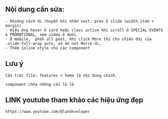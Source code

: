 ## Nội dung cần sửa:

```
- Khoảng cách di chuyển khi nhấn next, prev ở slide (width item + margin)
- Hiệu ứng hover ở card hoặc class active khi scroll ở SPECIAL EVENTS & PROMOTIONAL, xem video ở dưới
- Ở mobile,  phần all post, khi click More thì cho chiều dài của .slide-full-wrap auto, và ẩn nút Morre đi,
- Thêm inline style cho các component

```

## Lưu ý

``` 
Cấu trúc file: features > home là nội dung chính.

component chứa những cái lẻ lẻ

```


## LINK youtube tham khảo các hiệu ứng đẹp

```
https://www.youtube.com/@lundeveloper
```